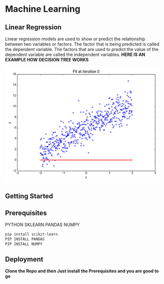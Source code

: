 # Machine Learning
## Linear Regression
Linear regression models are used to show or predict the relationship between two variables or factors. The factor that is being predicted
is called the dependent variable. The factors that are used to predict the value of the dependent variable are called the independent variables.
**HERE IS AN EXAMPLE HOW DECISION TREE WORKS**

<p align="center">
  <img src="Example/Linear Reg working.gif">
</p>

## Getting Started 







## Prerequisites

PYTHON
SKLEARN
PANDAS
NUMPY

```
pip install scikit-learn
PIP INSTALL PANDAS
PIP INSTALL NUMPY
```

## Deployment

**Clone the Repo and then Just install the Prerequisites and you are good to go**
